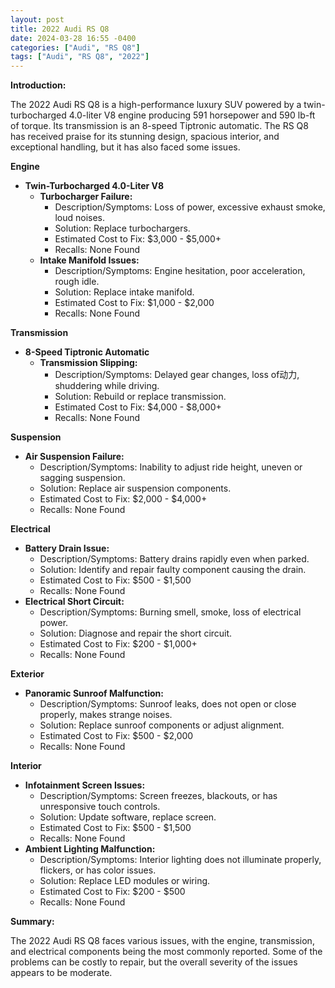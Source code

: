 ```yaml
---
layout: post
title: 2022 Audi RS Q8
date: 2024-03-28 16:55 -0400
categories: ["Audi", "RS Q8"]
tags: ["Audi", "RS Q8", "2022"]
---
```

**Introduction:**

The 2022 Audi RS Q8 is a high-performance luxury SUV powered by a twin-turbocharged 4.0-liter V8 engine producing 591 horsepower and 590 lb-ft of torque. Its transmission is an 8-speed Tiptronic automatic. The RS Q8 has received praise for its stunning design, spacious interior, and exceptional handling, but it has also faced some issues.

**Engine**

* **Twin-Turbocharged 4.0-Liter V8**
    * **Turbocharger Failure:**
        * Description/Symptoms: Loss of power, excessive exhaust smoke, loud noises.
        * Solution: Replace turbochargers.
        * Estimated Cost to Fix: $3,000 - $5,000+
        * Recalls: None Found
    * **Intake Manifold Issues:**
        * Description/Symptoms: Engine hesitation, poor acceleration, rough idle.
        * Solution: Replace intake manifold.
        * Estimated Cost to Fix: $1,000 - $2,000
        * Recalls: None Found

**Transmission**

* **8-Speed Tiptronic Automatic**
    * **Transmission Slipping:**
        * Description/Symptoms: Delayed gear changes, loss of动力, shuddering while driving.
        * Solution: Rebuild or replace transmission.
        * Estimated Cost to Fix: $4,000 - $8,000+
        * Recalls: None Found

**Suspension**

* **Air Suspension Failure:**
    * Description/Symptoms: Inability to adjust ride height, uneven or sagging suspension.
    * Solution: Replace air suspension components.
    * Estimated Cost to Fix: $2,000 - $4,000+
    * Recalls: None Found

**Electrical**

* **Battery Drain Issue:**
    * Description/Symptoms: Battery drains rapidly even when parked.
    * Solution: Identify and repair faulty component causing the drain.
    * Estimated Cost to Fix: $500 - $1,500
    * Recalls: None Found
* **Electrical Short Circuit:**
    * Description/Symptoms: Burning smell, smoke, loss of electrical power.
    * Solution: Diagnose and repair the short circuit.
    * Estimated Cost to Fix: $200 - $1,000+
    * Recalls: None Found

**Exterior**

* **Panoramic Sunroof Malfunction:**
    * Description/Symptoms: Sunroof leaks, does not open or close properly, makes strange noises.
    * Solution: Replace sunroof components or adjust alignment.
    * Estimated Cost to Fix: $500 - $2,000
    * Recalls: None Found

**Interior**

* **Infotainment Screen Issues:**
    * Description/Symptoms: Screen freezes, blackouts, or has unresponsive touch controls.
    * Solution: Update software, replace screen.
    * Estimated Cost to Fix: $500 - $1,500
    * Recalls: None Found
* **Ambient Lighting Malfunction:**
    * Description/Symptoms: Interior lighting does not illuminate properly, flickers, or has color issues.
    * Solution: Replace LED modules or wiring.
    * Estimated Cost to Fix: $200 - $500
    * Recalls: None Found

**Summary:**

The 2022 Audi RS Q8 faces various issues, with the engine, transmission, and electrical components being the most commonly reported. Some of the problems can be costly to repair, but the overall severity of the issues appears to be moderate.
